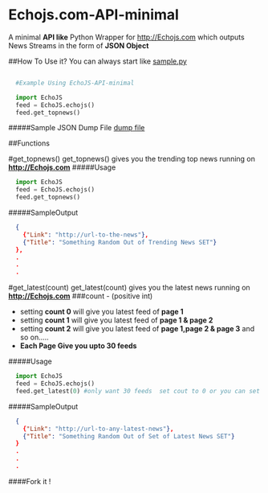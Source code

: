 # Echojs.com-API-minimal
A minimal <b>API like</b> Python Wrapper for http://Echojs.com which outputs News Streams in the form of <b>JSON Object</b>

##How To Use it?
You can always start like [sample.py](https://raw.githubusercontent.com/argunner/Echojs.com-API-minimal/master/sample.py)
```py

  #Example Using EchoJS-API-minimal

  import EchoJS
  feed = EchoJS.echojs()
  feed.get_topnews()
  ```
  
#####Sample JSON Dump File
[dump file](https://raw.githubusercontent.com/argunner/Echojs.com-API-minimal/master/sample_json_dump.txt)


  
##Functions

#get_topnews()
get_topnews() gives you the trending top news running on <b>http://Echojs.com</b>
#####Usage
```py
  import EchoJS
  feed = EchoJS.echojs()
  feed.get_topnews()
```
#####SampleOutput
```json
  {
    {"Link": "http://url-to-the-news"},
    {"Title": "Something Random Out of Trending News SET"}
  },
  .
  .
  .
```

#get_latest(count)
get_latest(count) gives you the latest news running on <b>http://Echojs.com</b>
###count - (positive int) 
* setting <b>count 0</b> will give you latest feed of <b>page 1</b>
* setting <b>count 1</b> will give you latest feed of <b>page 1 & page 2</b>
* setting <b>count 2</b> will give you latest feed of <b>page 1,page 2 & page 3</b> and so on.....
* <b>Each Page Give you upto 30 feeds</b>


#####Usage
```py
  import EchoJS
  feed = EchoJS.echojs()
  feed.get_latest(0) #only want 30 feeds  set cout to 0 or you can set count 1,2,3,4....... for more
```
#####SampleOutput
```json
  {
    {"Link": "http://url-to-any-latest-news"},
    {"Title": "Something Random Out of Set of Latest News SET"}
  }
  .
  .
  .
```


####Fork it !
